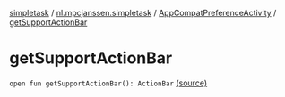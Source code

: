 [simpletask](../../index.md) / [nl.mpcjanssen.simpletask](../index.md) / [AppCompatPreferenceActivity](index.md) / [getSupportActionBar](.)

# getSupportActionBar

`open fun getSupportActionBar(): ActionBar` [(source)](https://github.com/mpcjanssen/simpletask-android/blob/master/src/main/java/nl/mpcjanssen/simpletask/AppCompatPreferenceActivity.java#L56)